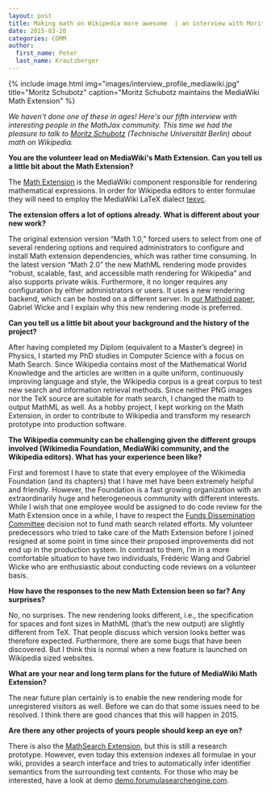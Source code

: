```yaml
---
layout: post
title: Making math on Wikipedia more awesome  | an interview with Moritz Schubotz
date: 2015-03-20
categories: COMM
author:
  first_name: Peter
  last_name: Krautzberger
---
```


{% include image.html img="images/interview_profile_mediawiki.jpg" title="Moritz Schubotz" caption="Moritz Schubotz maintains the MediaWiki Math Extension" %}
            
_We haven't done one of these in ages! Here's our fifth interview with interesting people in the MathJax community. This time we had the pleasure to talk to [Moritz Schubotz](http://moritzschubotz.de/) (Technische Universität Berlin) about math on Wikipedia._

**You are the volunteer lead on MediaWiki's Math Extension. Can you tell us a little bit about the Math Extension?**

The [Math Extension](https://www.mediawiki.org/wiki/Extension:Math) is the MediaWiki component responsible for rendering mathematical expressions. In order for Wikipedia editors to enter formulae they will need to employ the MediaWiki LaTeX dialect [texvc](http://www.formulasearchengine.com/texvccheck).

**The extension offers a lot of options already. What is different about your new work?**

The original extension version “Math 1.0,” forced users to select from one of several rendering options and required administrators to configure and install Math extension dependencies, which was rather time consuming. In the latest version “Math 2.0” the new MathML rendering mode provides “robust, scalable, fast, and accessible math rendering for Wikipedia” and also supports private wikis. Furthermore, it no longer requires any configuration by either administrators or users. It uses a new rendering backend, which can be hosted on a different server. In [our Mathoid paper](http://link.springer.com/chapter/10.1007%2F978-3-319-08434-3_17), Gabriel Wicke and I explain why this new rendering mode is preferred.

**Can you tell us a little bit about your background and the history of the project?**

After having completed my Diplom (equivalent to a Master’s degree) in Physics, I started my PhD studies in Computer Science with a focus on Math Search. Since Wikipedia contains most of the Mathematical World Knowledge and the articles are written in a quite uniform, continuously improving language and style, the Wikipedia corpus is a great corpus to test new search and information retrieval methods. Since neither PNG images nor the TeX source are suitable for math search, I changed the math to output MathML as well. As a hobby project, I kept working on the Math Extension, in order to contribute to Wikipedia and transform my research prototype into production software.

**The Wikipedia community can be challenging given the different groups involved (Wikimedia Foundation, MediaWiki community, and the Wikipedia editors). What has your experience been like?**

First and foremost I have to state that every employee of the Wikimedia Foundation (and its chapters) that I have met have been extremely helpful and friendly. However, the Foundation is a fast growing organization with an extraordinarily huge and heterogeneous community with different interests. While I wish that one employee would be assigned to do code review for the Math Extension once in a while, I have to respect the [Funds Dissemination Committee](https://meta.wikimedia.org/wiki/Grants:APG/Funds_Dissemination_Committee) decision not to fund math search related efforts. My volunteer predecessors who tried to take care of the Math Extension before I joined resigned at some point in time since their proposed improvements did not end up in the production system. In contrast to them, I’m in a more comfortable situation to have two individuals, Frédéric Wang and Gabriel Wicke who are enthusiastic about conducting code reviews on a volunteer basis.

**How have the responses to the new Math Extension been so far? Any surprises?**

No, no surprises. The new rendering looks different, i.e., the specification for spaces and font sizes in MathML (that’s the new output) are slightly different from TeX. That people discuss which version looks better was therefore expected. Furthermore, there are some bugs that have been discovered. But I think this is normal when a new feature is launched on Wikipedia sized websites.

**What are your near and long term plans for the future of MediaWiki Math Extension?**

The near future plan certainly is to enable the new rendering mode for unregistered visitors as well. Before we can do that some issues need to be resolved. I think there are good chances that this will happen in 2015.

**Are there any other projects of yours people should keep an eye on?**

There is also the [MathSearch Extension](https://www.mediawiki.org/wiki/Extension:MathSearch), but this is still a research prototype. However, even today this extension indexes all formulae in your wiki, provides a search interface and tries to automatically infer identifier semantics from the surrounding text contents. For those who may be interested, have a look at demo [demo.forumulasearchengine.com](https://demo.forumulasearchengine.com).
